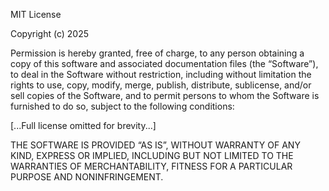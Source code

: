 MIT License

Copyright (c) 2025

Permission is hereby granted, free of charge, to any person obtaining a copy
of this software and associated documentation files (the “Software”), to deal
in the Software without restriction, including without limitation the rights
to use, copy, modify, merge, publish, distribute, sublicense, and/or sell
copies of the Software, and to permit persons to whom the Software is
furnished to do so, subject to the following conditions:

[...Full license omitted for brevity...]

THE SOFTWARE IS PROVIDED “AS IS”, WITHOUT WARRANTY OF ANY KIND, EXPRESS OR
IMPLIED, INCLUDING BUT NOT LIMITED TO THE WARRANTIES OF MERCHANTABILITY,
FITNESS FOR A PARTICULAR PURPOSE AND NONINFRINGEMENT.

